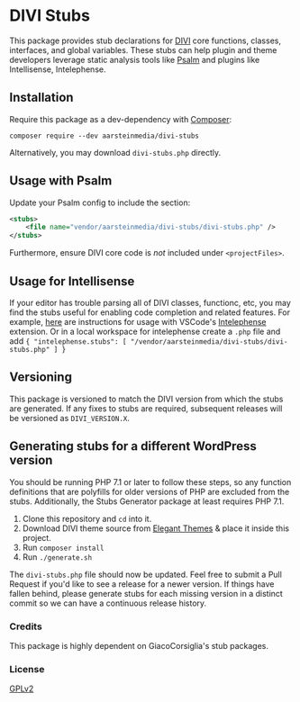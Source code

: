 # DIVI Stubs

This package provides stub declarations for [DIVI](https://www.elegantthemes.com) core functions, classes, interfaces, and global variables.  These stubs can help plugin and theme developers leverage static analysis tools like [Psalm](https://getpsalm.org/) and plugins like Intellisense, Intelephense.

## Installation

Require this package as a dev-dependency with [Composer](https://getcomposer.org):

```
composer require --dev aarsteinmedia/divi-stubs
```

Alternatively, you may download `divi-stubs.php` directly.

## Usage with Psalm

Update your Psalm config to include the section:

```xml
<stubs>
    <file name="vendor/aarsteinmedia/divi-stubs/divi-stubs.php" />
</stubs>
```

Furthermore, ensure DIVI core code is _not_ included under `<projectFiles>`.

## Usage for Intellisense

If your editor has trouble parsing all of DIVI classes, functionc, etc, you may find the stubs useful for enabling code completion and related features.  For example, [here](https://github.com/bmewburn/vscode-intelephense/issues/113) are instructions for usage with VSCode's [Intelephense](https://marketplace.visualstudio.com/items?itemName=bmewburn.vscode-intelephense-client) extension. Or in a local workspace for intelephense create a ```.php``` file and add 
``{
    "intelephense.stubs": [
    "/vendor/aarsteinmedia/divi-stubs/divi-stubs.php"
  ]
}``

## Versioning

This package is versioned to match the DIVI version from which the stubs are generated.  If any fixes to stubs are required, subsequent releases will be versioned as `DIVI_VERSION.X`.

## Generating stubs for a different WordPress version

You should be running PHP 7.1 or later to follow these steps, so any function definitions that are polyfills for older versions of PHP are excluded from the stubs.  Additionally, the Stubs Generator package at least requires PHP 7.1.

1. Clone this repository and `cd` into it.
2. Download DIVI theme source from [Elegant Themes](https://www.elegantthemes.com) & place it inside this project.
3. Run `composer install`
4. Run `./generate.sh`

The `divi-stubs.php` file should now be updated.  Feel free to submit a Pull Request if you'd like to see a release for a newer version.  If things have fallen behind, please generate stubs for each missing version in a distinct commit so we can have a continuous release history.

### Credits

This package is highly dependent on GiacoCorsiglia's stub packages.

### License
[GPLv2](LICENSE)
